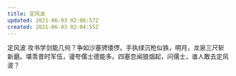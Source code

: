 ```yaml
---
title: 定风波
updated: 2021-06-03 02:06:57Z
created: 2021-06-03 02:04:55Z
---
```


定风波
攻书学剑能几何？争如沙塞骋偻㑩。手执绿沉枪似铁，明月，龙泉三尺斩新磨。堪羡昔时军伍，谩夸儒士德能多。四塞忽闻狼烟起，问儒士，谁人敢去定风波？